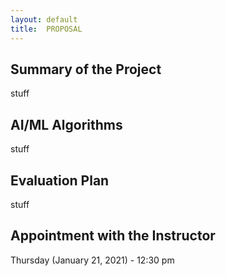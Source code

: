 ```yaml
---
layout: default
title:  PROPOSAL
---
```


## Summary of the Project
stuff

## AI/ML Algorithms
stuff

## Evaluation Plan
stuff

## Appointment with the Instructor
Thursday (January 21, 2021) - 12:30 pm
